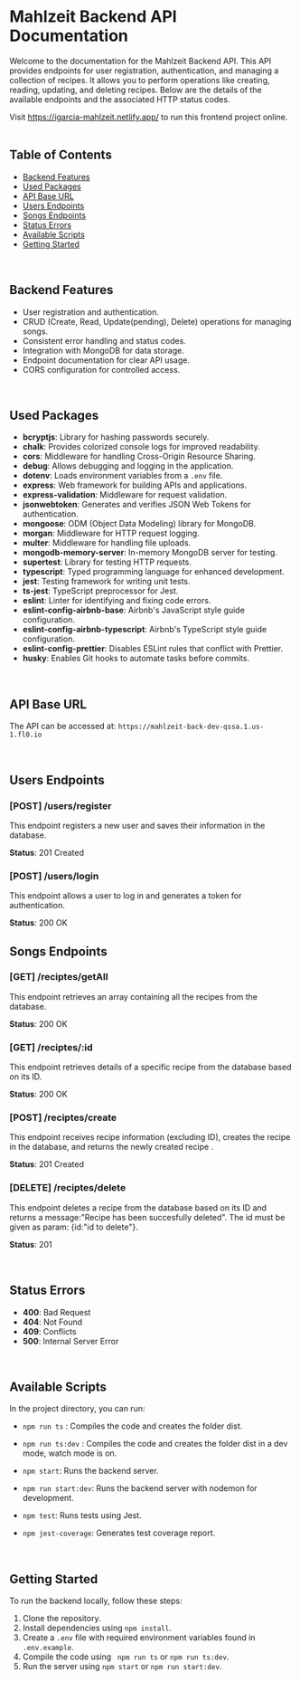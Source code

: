 # Mahlzeit Backend API Documentation

Welcome to the documentation for the Mahlzeit Backend API. This API provides endpoints for user registration, authentication, and managing a collection of recipes. It allows you to perform operations like creating, reading, updating, and deleting recipes. Below are the details of the available endpoints and the associated HTTP status codes.

Visit https://igarcia-mahlzeit.netlify.app/ to run this frontend project online.
<br>
<br>

## Table of Contents

- [Backend Features](#backend-features)
- [Used Packages](#used-packages)
- [API Base URL](#api-base-url)
- [Users Endpoints](#users-endpoints)
- [Songs Endpoints](#songs-endpoints)
- [Status Errors](#status-errors)
- [Available Scripts](#available-scripts)
- [Getting Started](#getting-started)

<br>

## Backend Features

- User registration and authentication.
- CRUD (Create, Read, Update(pending), Delete) operations for managing songs.
- Consistent error handling and status codes.
- Integration with MongoDB for data storage.
- Endpoint documentation for clear API usage.
- CORS configuration for controlled access.

<br>

## Used Packages

- **bcryptjs**: Library for hashing passwords securely.
- **chalk**: Provides colorized console logs for improved readability.
- **cors**: Middleware for handling Cross-Origin Resource Sharing.
- **debug**: Allows debugging and logging in the application.
- **dotenv**: Loads environment variables from a `.env` file.
- **express**: Web framework for building APIs and applications.
- **express-validation**: Middleware for request validation.
- **jsonwebtoken**: Generates and verifies JSON Web Tokens for authentication.
- **mongoose**: ODM (Object Data Modeling) library for MongoDB.
- **morgan**: Middleware for HTTP request logging.
- **multer**: Middleware for handling file uploads.
- **mongodb-memory-server**: In-memory MongoDB server for testing.
- **supertest**: Library for testing HTTP requests.
- **typescript**: Typed programming language for enhanced development.
- **jest**: Testing framework for writing unit tests.
- **ts-jest**: TypeScript preprocessor for Jest.
- **eslint**: Linter for identifying and fixing code errors.
- **eslint-config-airbnb-base**: Airbnb's JavaScript style guide configuration.
- **eslint-config-airbnb-typescript**: Airbnb's TypeScript style guide configuration.
- **eslint-config-prettier**: Disables ESLint rules that conflict with Prettier.
- **husky**: Enables Git hooks to automate tasks before commits.

<br>

## API Base URL

The API can be accessed at: `https://mahlzeit-back-dev-qssa.1.us-1.fl0.io`

<br>

## Users Endpoints

### [POST] /users/register

This endpoint registers a new user and saves their information in the database.

**Status**: 201 Created

### [POST] /users/login

This endpoint allows a user to log in and generates a token for authentication.

**Status**: 200 OK

## Songs Endpoints

### [GET] /reciptes/getAll

This endpoint retrieves an array containing all the recipes from the database.

**Status**: 200 OK

### [GET] /reciptes/:id

This endpoint retrieves details of a specific recipe from the database based on its ID.

**Status**: 200 OK

### [POST] /reciptes/create

This endpoint receives recipe information (excluding ID), creates the recipe in the database, and returns the newly created recipe
.

**Status**: 201 Created

### [DELETE] /reciptes/delete

This endpoint deletes a recipe from the database based on its ID and returns a message:"Recipe has been succesfully deleted".
The id must be given as param: {id:"id to delete"}.

**Status**: 201

<br>

## Status Errors

- **400**: Bad Request
- **404**: Not Found
- **409**: Conflicts
- **500**: Internal Server Error

<br>

## Available Scripts

In the project directory, you can run:

- `npm run ts` : Compiles the code and creates the folder dist.
- `npm run ts:dev` : Compiles the code and creates the folder dist in a dev mode, watch mode is on.
- `npm start`: Runs the backend server.
- `npm run start:dev`: Runs the backend server with nodemon for development.
- `npm test`: Runs tests using Jest.
- `npm jest-coverage`: Generates test coverage report.

  <br>

## Getting Started

To run the backend locally, follow these steps:

1. Clone the repository.
2. Install dependencies using `npm install`.
3. Create a `.env` file with required environment variables found in `.env.example`.
4. Compile the code using ` npm run ts` or `npm run ts:dev`.
5. Run the server using `npm start` or `npm run start:dev`.
